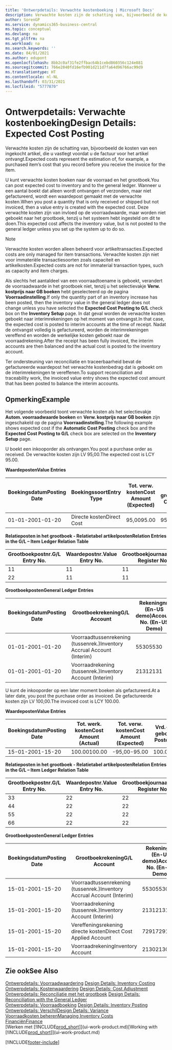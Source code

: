 ```yaml
---
title: 'Ontwerpdetails: Verwachte kostenboeking | Microsoft Docs'
description: Verwachte kosten zijn de schatting van, bijvoorbeeld de kosten van een ingekocht artikel, die u vastlegt voordat u de factuur voor het artikel ontvangt.
author: SorenGP
ms.service: dynamics365-business-central
ms.topic: conceptual
ms.devlang: na
ms.tgt_pltfrm: na
ms.workload: na
ms.search.keywords: ''
ms.date: 04/01/2021
ms.author: edupont
ms.openlocfilehash: 8bb2c0af31fe2ffbac64b1cebd860356c124e881
ms.sourcegitcommit: 766e2840fd16efb901d211d7fa64d96766ac99d9
ms.translationtype: HT
ms.contentlocale: nl-NL
ms.lasthandoff: 03/31/2021
ms.locfileid: "5777870"
---
```

# <a name="design-details-expected-cost-posting"></a><span data-ttu-id="282cb-103">Ontwerpdetails: Verwachte kostenboeking</span><span class="sxs-lookup"><span data-stu-id="282cb-103">Design Details: Expected Cost Posting</span></span>
<span data-ttu-id="282cb-104">Verwachte kosten zijn de schatting van, bijvoorbeeld de kosten van een ingekocht artikel, die u vastlegt voordat u de factuur voor het artikel ontvangt.</span><span class="sxs-lookup"><span data-stu-id="282cb-104">Expected costs represent the estimation of, for example, a purchased item’s cost that you record before you receive the invoice for the item.</span></span>  

 <span data-ttu-id="282cb-105">U kunt verwachte kosten boeken naar de voorraad en het grootboek.</span><span class="sxs-lookup"><span data-stu-id="282cb-105">You can post expected cost to inventory and to the general ledger.</span></span> <span data-ttu-id="282cb-106">Wanneer u een aantal boekt dat alleen wordt ontvangen of verzonden, maar niet gefactureerd, wordt een waardepost gemaakt met de verwachte kosten.</span><span class="sxs-lookup"><span data-stu-id="282cb-106">When you post a quantity that is only received or shipped but not invoiced, then a value entry is created with the expected cost.</span></span> <span data-ttu-id="282cb-107">Deze verwachte kosten zijn van invloed op de voorraadwaarde, maar worden niet geboekt naar het grootboek, tenzij u het systeem hebt ingesteld om dit te doen.</span><span class="sxs-lookup"><span data-stu-id="282cb-107">This expected cost affects the inventory value, but is not posted to the general ledger unless you set up the system up to do so.</span></span>  

> [!NOTE]  
>  <span data-ttu-id="282cb-108">Verwachte kosten worden alleen beheerd voor artikeltransacties.</span><span class="sxs-lookup"><span data-stu-id="282cb-108">Expected costs are only managed for item transactions.</span></span> <span data-ttu-id="282cb-109">Verwachte kosten zijn niet voor immateriële transactiesoorten zoals capaciteit en artikelkosten.</span><span class="sxs-lookup"><span data-stu-id="282cb-109">Expected costs are not for immaterial transaction types, such as capacity and item charges.</span></span>  

 <span data-ttu-id="282cb-110">Als slechts het aantaldeel van een voorraadtoename is geboekt, verandert de voorraadwaarde in het grootboek niet, tenzij u het selectievakje **Verw. kostprijs naar GB boeken** hebt geselecteerd op de pagina **Voorraadinstelling**.</span><span class="sxs-lookup"><span data-stu-id="282cb-110">If only the quantity part of an inventory increase has been posted, then the inventory value in the general ledger does not change unless you have selected the **Expected Cost Posting to G/L** check box on the **Inventory Setup** page.</span></span> <span data-ttu-id="282cb-111">In dat geval worden de verwachte kosten geboekt naar interimrekeningen op het moment van ontvangst.</span><span class="sxs-lookup"><span data-stu-id="282cb-111">In that case, the expected cost is posted to interim accounts at the time of receipt.</span></span> <span data-ttu-id="282cb-112">Nadat de ontvangst volledig is gefactureerd, worden de interimrekeningen vereffend en worden de werkelijke kosten geboekt naar de voorraadrekening.</span><span class="sxs-lookup"><span data-stu-id="282cb-112">After the receipt has been fully invoiced, the interim accounts are then balanced and the actual cost is posted to the inventory account.</span></span>  

 <span data-ttu-id="282cb-113">Ter ondersteuning van reconciliatie en traceerbaarheid bevat de gefactureerde waardepost het verwachte kostenbedrag dat is geboekt om de interimrekeningen te vereffenen.</span><span class="sxs-lookup"><span data-stu-id="282cb-113">To support reconciliation and traceability work, the invoiced value entry shows the expected cost amount that has been posted to balance the interim accounts.</span></span>  

## <a name="example"></a><span data-ttu-id="282cb-114">Opmerking</span><span class="sxs-lookup"><span data-stu-id="282cb-114">Example</span></span>  
 <span data-ttu-id="282cb-115">Het volgende voorbeeld toont verwachte kosten als het selectievakje **Autom. voorraadwaarde boeken** en **Verw. kostprijs naar GB boeken** zijn ingeschakeld op de pagina **Voorraadinstelling**.</span><span class="sxs-lookup"><span data-stu-id="282cb-115">The following example shows expected cost if the **Automatic Cost Posting** check box and the **Expected Cost Posting to G/L** check box are selected on the **Inventory Setup** page.</span></span>  

 <span data-ttu-id="282cb-116">U boekt een inkooporder als ontvangen.</span><span class="sxs-lookup"><span data-stu-id="282cb-116">You post a purchase order as received.</span></span> <span data-ttu-id="282cb-117">De verwachte kosten zijn LV 95,00.</span><span class="sxs-lookup"><span data-stu-id="282cb-117">The expected cost is LCY 95.00.</span></span>  

 <span data-ttu-id="282cb-118">**Waardeposten**</span><span class="sxs-lookup"><span data-stu-id="282cb-118">**Value Entries**</span></span>  

|<span data-ttu-id="282cb-119">Boekingsdatum</span><span class="sxs-lookup"><span data-stu-id="282cb-119">Posting Date</span></span>|<span data-ttu-id="282cb-120">Boekingssoort</span><span class="sxs-lookup"><span data-stu-id="282cb-120">Entry Type</span></span>|<span data-ttu-id="282cb-121">Tot. verw. kosten</span><span class="sxs-lookup"><span data-stu-id="282cb-121">Cost Amount (Expected)</span></span>|<span data-ttu-id="282cb-122">Verw. kostn geboekt nr grootbk</span><span class="sxs-lookup"><span data-stu-id="282cb-122">Expected Cost Posted to G/L</span></span>|<span data-ttu-id="282cb-123">Verwachte kosten</span><span class="sxs-lookup"><span data-stu-id="282cb-123">Expected Cost</span></span>|<span data-ttu-id="282cb-124">Artikelpostnr.</span><span class="sxs-lookup"><span data-stu-id="282cb-124">Item Ledger Entry No.</span></span>|<span data-ttu-id="282cb-125">Volgnummer</span><span class="sxs-lookup"><span data-stu-id="282cb-125">Entry No.</span></span>|  
|------------------|----------------|------------------------------|----------------------------------|-------------------|---------------------------|---------------|  
|<span data-ttu-id="282cb-126">01-01-20</span><span class="sxs-lookup"><span data-stu-id="282cb-126">01-01-20</span></span>|<span data-ttu-id="282cb-127">Directe kosten</span><span class="sxs-lookup"><span data-stu-id="282cb-127">Direct Cost</span></span>|<span data-ttu-id="282cb-128">95,00</span><span class="sxs-lookup"><span data-stu-id="282cb-128">95.00</span></span>|<span data-ttu-id="282cb-129">95,00</span><span class="sxs-lookup"><span data-stu-id="282cb-129">95.00</span></span>|<span data-ttu-id="282cb-130">Ja</span><span class="sxs-lookup"><span data-stu-id="282cb-130">Yes</span></span>|<span data-ttu-id="282cb-131">1</span><span class="sxs-lookup"><span data-stu-id="282cb-131">1</span></span>|<span data-ttu-id="282cb-132">1</span><span class="sxs-lookup"><span data-stu-id="282cb-132">1</span></span>|  

 <span data-ttu-id="282cb-133">**Relatieposten in het grootboek - Relatietabel artikelposten**</span><span class="sxs-lookup"><span data-stu-id="282cb-133">**Relation Entries in the G/L – Item Ledger Relation Table**</span></span>  

|<span data-ttu-id="282cb-134">Grootboekpostnr.</span><span class="sxs-lookup"><span data-stu-id="282cb-134">G/L Entry No.</span></span>|<span data-ttu-id="282cb-135">Waardepostnr.</span><span class="sxs-lookup"><span data-stu-id="282cb-135">Value Entry No.</span></span>|<span data-ttu-id="282cb-136">Grootboekjournaalnr.</span><span class="sxs-lookup"><span data-stu-id="282cb-136">G/L Register No.</span></span>|  
|--------------------|---------------------|-----------------------|  
|<span data-ttu-id="282cb-137">1</span><span class="sxs-lookup"><span data-stu-id="282cb-137">1</span></span>|<span data-ttu-id="282cb-138">1</span><span class="sxs-lookup"><span data-stu-id="282cb-138">1</span></span>|<span data-ttu-id="282cb-139">1</span><span class="sxs-lookup"><span data-stu-id="282cb-139">1</span></span>|  
|<span data-ttu-id="282cb-140">2</span><span class="sxs-lookup"><span data-stu-id="282cb-140">2</span></span>|<span data-ttu-id="282cb-141">1</span><span class="sxs-lookup"><span data-stu-id="282cb-141">1</span></span>|<span data-ttu-id="282cb-142">1</span><span class="sxs-lookup"><span data-stu-id="282cb-142">1</span></span>|  

 <span data-ttu-id="282cb-143">**Grootboekposten**</span><span class="sxs-lookup"><span data-stu-id="282cb-143">**General Ledger Entries**</span></span>  

|<span data-ttu-id="282cb-144">Boekingsdatum</span><span class="sxs-lookup"><span data-stu-id="282cb-144">Posting Date</span></span>|<span data-ttu-id="282cb-145">Grootboekrekening</span><span class="sxs-lookup"><span data-stu-id="282cb-145">G/L Account</span></span>|<span data-ttu-id="282cb-146">Rekeningnr. (En-US demo)</span><span class="sxs-lookup"><span data-stu-id="282cb-146">Account No. (En-US Demo)</span></span>|<span data-ttu-id="282cb-147">Bedrag</span><span class="sxs-lookup"><span data-stu-id="282cb-147">Amount</span></span>|<span data-ttu-id="282cb-148">Volgnummer</span><span class="sxs-lookup"><span data-stu-id="282cb-148">Entry No.</span></span>|  
|------------------|------------------|---------------------------------|------------|---------------|  
|<span data-ttu-id="282cb-149">01-01-20</span><span class="sxs-lookup"><span data-stu-id="282cb-149">01-01-20</span></span>|<span data-ttu-id="282cb-150">Voorraadtussenrekening (tussenrek.)</span><span class="sxs-lookup"><span data-stu-id="282cb-150">Inventory Accrual Account (Interim)</span></span>|<span data-ttu-id="282cb-151">5530</span><span class="sxs-lookup"><span data-stu-id="282cb-151">5530</span></span>|<span data-ttu-id="282cb-152">-95,00</span><span class="sxs-lookup"><span data-stu-id="282cb-152">-95.00</span></span>|<span data-ttu-id="282cb-153">2</span><span class="sxs-lookup"><span data-stu-id="282cb-153">2</span></span>|  
|<span data-ttu-id="282cb-154">01-01-20</span><span class="sxs-lookup"><span data-stu-id="282cb-154">01-01-20</span></span>|<span data-ttu-id="282cb-155">Voorraadrekening (tussenrek.)</span><span class="sxs-lookup"><span data-stu-id="282cb-155">Inventory Account (Interim)</span></span>|<span data-ttu-id="282cb-156">2131</span><span class="sxs-lookup"><span data-stu-id="282cb-156">2131</span></span>|<span data-ttu-id="282cb-157">95,00</span><span class="sxs-lookup"><span data-stu-id="282cb-157">95.00</span></span>|<span data-ttu-id="282cb-158">1</span><span class="sxs-lookup"><span data-stu-id="282cb-158">1</span></span>|  

 <span data-ttu-id="282cb-159">U kunt de inkooporder op een later moment boeken als gefactureerd.</span><span class="sxs-lookup"><span data-stu-id="282cb-159">At a later date, you post the purchase order as invoiced.</span></span> <span data-ttu-id="282cb-160">De gefactureerde kosten zijn LV 100,00.</span><span class="sxs-lookup"><span data-stu-id="282cb-160">The invoiced cost is LCY 100.00.</span></span>  

 <span data-ttu-id="282cb-161">**Waardeposten**</span><span class="sxs-lookup"><span data-stu-id="282cb-161">**Value Entries**</span></span>  

|<span data-ttu-id="282cb-162">Boekingsdatum</span><span class="sxs-lookup"><span data-stu-id="282cb-162">Posting Date</span></span>|<span data-ttu-id="282cb-163">Tot. werk. kosten</span><span class="sxs-lookup"><span data-stu-id="282cb-163">Cost Amount (Actual)</span></span>|<span data-ttu-id="282cb-164">Tot. verw. kosten</span><span class="sxs-lookup"><span data-stu-id="282cb-164">Cost Amount (Expected)</span></span>|<span data-ttu-id="282cb-165">Vrd.-waarde geboekt</span><span class="sxs-lookup"><span data-stu-id="282cb-165">Cost Posted to G/L</span></span>|<span data-ttu-id="282cb-166">Verwachte kosten</span><span class="sxs-lookup"><span data-stu-id="282cb-166">Expected Cost</span></span>|<span data-ttu-id="282cb-167">Artikelpostnr.</span><span class="sxs-lookup"><span data-stu-id="282cb-167">Item Ledger Entry No.</span></span>|<span data-ttu-id="282cb-168">Volgnummer</span><span class="sxs-lookup"><span data-stu-id="282cb-168">Entry No.</span></span>|  
|------------------|----------------------------|------------------------------|-------------------------|-------------------|---------------------------|---------------|  
|<span data-ttu-id="282cb-169">15-01-20</span><span class="sxs-lookup"><span data-stu-id="282cb-169">01-15-20</span></span>|<span data-ttu-id="282cb-170">100.00</span><span class="sxs-lookup"><span data-stu-id="282cb-170">100.00</span></span>|<span data-ttu-id="282cb-171">-95,00</span><span class="sxs-lookup"><span data-stu-id="282cb-171">-95.00</span></span>|<span data-ttu-id="282cb-172">100.00</span><span class="sxs-lookup"><span data-stu-id="282cb-172">100.00</span></span>|<span data-ttu-id="282cb-173">Nee</span><span class="sxs-lookup"><span data-stu-id="282cb-173">No</span></span>|<span data-ttu-id="282cb-174">1</span><span class="sxs-lookup"><span data-stu-id="282cb-174">1</span></span>|<span data-ttu-id="282cb-175">2</span><span class="sxs-lookup"><span data-stu-id="282cb-175">2</span></span>|  

 <span data-ttu-id="282cb-176">**Relatieposten in het grootboek - Relatietabel artikelposten**</span><span class="sxs-lookup"><span data-stu-id="282cb-176">**Relation Entries in the G/L – Item Ledger Relation Table**</span></span>  

|<span data-ttu-id="282cb-177">Grootboekpostnr.</span><span class="sxs-lookup"><span data-stu-id="282cb-177">G/L Entry No.</span></span>|<span data-ttu-id="282cb-178">Waardepostnr.</span><span class="sxs-lookup"><span data-stu-id="282cb-178">Value Entry No.</span></span>|<span data-ttu-id="282cb-179">Grootboekjournaalnr.</span><span class="sxs-lookup"><span data-stu-id="282cb-179">G/L Register No.</span></span>|  
|--------------------|---------------------|-----------------------|  
|<span data-ttu-id="282cb-180">3</span><span class="sxs-lookup"><span data-stu-id="282cb-180">3</span></span>|<span data-ttu-id="282cb-181">2</span><span class="sxs-lookup"><span data-stu-id="282cb-181">2</span></span>|<span data-ttu-id="282cb-182">2</span><span class="sxs-lookup"><span data-stu-id="282cb-182">2</span></span>|  
|<span data-ttu-id="282cb-183">4</span><span class="sxs-lookup"><span data-stu-id="282cb-183">4</span></span>|<span data-ttu-id="282cb-184">2</span><span class="sxs-lookup"><span data-stu-id="282cb-184">2</span></span>|<span data-ttu-id="282cb-185">2</span><span class="sxs-lookup"><span data-stu-id="282cb-185">2</span></span>|  
|<span data-ttu-id="282cb-186">5</span><span class="sxs-lookup"><span data-stu-id="282cb-186">5</span></span>|<span data-ttu-id="282cb-187">2</span><span class="sxs-lookup"><span data-stu-id="282cb-187">2</span></span>|<span data-ttu-id="282cb-188">2</span><span class="sxs-lookup"><span data-stu-id="282cb-188">2</span></span>|  
|<span data-ttu-id="282cb-189">6</span><span class="sxs-lookup"><span data-stu-id="282cb-189">6</span></span>|<span data-ttu-id="282cb-190">2</span><span class="sxs-lookup"><span data-stu-id="282cb-190">2</span></span>|<span data-ttu-id="282cb-191">2</span><span class="sxs-lookup"><span data-stu-id="282cb-191">2</span></span>|  

 <span data-ttu-id="282cb-192">**Grootboekposten**</span><span class="sxs-lookup"><span data-stu-id="282cb-192">**General Ledger Entries**</span></span>  

|<span data-ttu-id="282cb-193">Boekingsdatum</span><span class="sxs-lookup"><span data-stu-id="282cb-193">Posting Date</span></span>|<span data-ttu-id="282cb-194">Grootboekrekening</span><span class="sxs-lookup"><span data-stu-id="282cb-194">G/L Account</span></span>|<span data-ttu-id="282cb-195">Rekeningnr. (En-US demo)</span><span class="sxs-lookup"><span data-stu-id="282cb-195">Account No. (En-US Demo)</span></span>|<span data-ttu-id="282cb-196">Bedrag</span><span class="sxs-lookup"><span data-stu-id="282cb-196">Amount</span></span>|<span data-ttu-id="282cb-197">Volgnummer</span><span class="sxs-lookup"><span data-stu-id="282cb-197">Entry No.</span></span>|  
|------------------|------------------|---------------------------------|------------|---------------|  
|<span data-ttu-id="282cb-198">15-01-20</span><span class="sxs-lookup"><span data-stu-id="282cb-198">01-15-20</span></span>|<span data-ttu-id="282cb-199">Voorraadtussenrekening (tussenrek.)</span><span class="sxs-lookup"><span data-stu-id="282cb-199">Inventory Accrual Account (Interim)</span></span>|<span data-ttu-id="282cb-200">5530</span><span class="sxs-lookup"><span data-stu-id="282cb-200">5530</span></span>|<span data-ttu-id="282cb-201">95,00</span><span class="sxs-lookup"><span data-stu-id="282cb-201">95.00</span></span>|<span data-ttu-id="282cb-202">4</span><span class="sxs-lookup"><span data-stu-id="282cb-202">4</span></span>|  
|<span data-ttu-id="282cb-203">15-01-20</span><span class="sxs-lookup"><span data-stu-id="282cb-203">01-15-20</span></span>|<span data-ttu-id="282cb-204">Voorraadrekening (tussenrek.)</span><span class="sxs-lookup"><span data-stu-id="282cb-204">Inventory Account (Interim)</span></span>|<span data-ttu-id="282cb-205">2131</span><span class="sxs-lookup"><span data-stu-id="282cb-205">2131</span></span>|<span data-ttu-id="282cb-206">-95,00</span><span class="sxs-lookup"><span data-stu-id="282cb-206">-95.00</span></span>|<span data-ttu-id="282cb-207">3</span><span class="sxs-lookup"><span data-stu-id="282cb-207">3</span></span>|  
|<span data-ttu-id="282cb-208">15-01-20</span><span class="sxs-lookup"><span data-stu-id="282cb-208">01-15-20</span></span>|<span data-ttu-id="282cb-209">Vereffeningsrekening directe kosten</span><span class="sxs-lookup"><span data-stu-id="282cb-209">Direct Cost Applied Account</span></span>|<span data-ttu-id="282cb-210">7291</span><span class="sxs-lookup"><span data-stu-id="282cb-210">7291</span></span>|<span data-ttu-id="282cb-211">-100</span><span class="sxs-lookup"><span data-stu-id="282cb-211">-100</span></span>|<span data-ttu-id="282cb-212">6</span><span class="sxs-lookup"><span data-stu-id="282cb-212">6</span></span>|  
|<span data-ttu-id="282cb-213">15-01-20</span><span class="sxs-lookup"><span data-stu-id="282cb-213">01-15-20</span></span>|<span data-ttu-id="282cb-214">Voorraadrekening</span><span class="sxs-lookup"><span data-stu-id="282cb-214">Inventory Account</span></span>|<span data-ttu-id="282cb-215">2130</span><span class="sxs-lookup"><span data-stu-id="282cb-215">2130</span></span>|<span data-ttu-id="282cb-216">100</span><span class="sxs-lookup"><span data-stu-id="282cb-216">100</span></span>|<span data-ttu-id="282cb-217">5</span><span class="sxs-lookup"><span data-stu-id="282cb-217">5</span></span>|  

## <a name="see-also"></a><span data-ttu-id="282cb-218">Zie ook</span><span class="sxs-lookup"><span data-stu-id="282cb-218">See Also</span></span>
 <span data-ttu-id="282cb-219">[Ontwerpdetails: Voorraadwaardering](design-details-inventory-costing.md) </span><span class="sxs-lookup"><span data-stu-id="282cb-219">[Design Details: Inventory Costing](design-details-inventory-costing.md) </span></span>  
 <span data-ttu-id="282cb-220">[Ontwerpdetails: Kostenwaardering](design-details-cost-adjustment.md) </span><span class="sxs-lookup"><span data-stu-id="282cb-220">[Design Details: Cost Adjustment](design-details-cost-adjustment.md) </span></span>  
 <span data-ttu-id="282cb-221">[Ontwerpdetails: Reconciliatie met het grootboek](design-details-reconciliation-with-the-general-ledger.md) </span><span class="sxs-lookup"><span data-stu-id="282cb-221">[Design Details: Reconciliation with the General Ledger](design-details-reconciliation-with-the-general-ledger.md) </span></span>  
 <span data-ttu-id="282cb-222">[Ontwerpdetails: Voorraadboeking](design-details-inventory-posting.md) </span><span class="sxs-lookup"><span data-stu-id="282cb-222">[Design Details: Inventory Posting](design-details-inventory-posting.md) </span></span>  
 [<span data-ttu-id="282cb-223">Ontwerpdetails: Verschil</span><span class="sxs-lookup"><span data-stu-id="282cb-223">Design Details: Variance</span></span>](design-details-variance.md)  
 [<span data-ttu-id="282cb-224">Voorraadkosten beheren</span><span class="sxs-lookup"><span data-stu-id="282cb-224">Managing Inventory Costs</span></span>](finance-manage-inventory-costs.md)  
 [<span data-ttu-id="282cb-225">Financiën</span><span class="sxs-lookup"><span data-stu-id="282cb-225">Finance</span></span>](finance.md)  
 <span data-ttu-id="282cb-226">[Werken met [!INCLUDE[prod_short](includes/prod_short.md)]](ui-work-product.md)</span><span class="sxs-lookup"><span data-stu-id="282cb-226">[Working with [!INCLUDE[prod_short](includes/prod_short.md)]](ui-work-product.md)</span></span>


[!INCLUDE[footer-include](includes/footer-banner.md)]